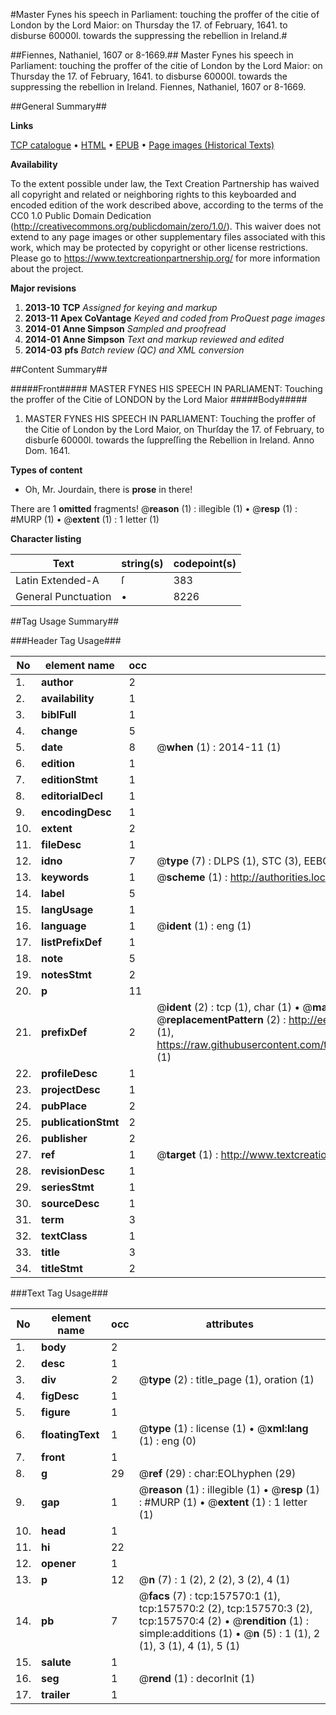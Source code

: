 #Master Fynes his speech in Parliament: touching the proffer of the citie of London by the Lord Maior: on Thursday the 17. of February, 1641. to disburse 60000l. towards the suppressing the rebellion in Ireland.#

##Fiennes, Nathaniel, 1607 or 8-1669.##
Master Fynes his speech in Parliament: touching the proffer of the citie of London by the Lord Maior: on Thursday the 17. of February, 1641. to disburse 60000l. towards the suppressing the rebellion in Ireland.
Fiennes, Nathaniel, 1607 or 8-1669.

##General Summary##

**Links**

[TCP catalogue](http://www.ota.ox.ac.uk/tcp/)  • 
[HTML](http://tei.it.ox.ac.uk/tcp/Texts-HTML/free/A85/A85273.html)  • 
[EPUB](http://tei.it.ox.ac.uk/tcp/Texts-EPUB/free/A85/A85273.epub) • 
[Page images (Historical Texts)](https://historicaltexts.jisc.ac.uk/eebo-99871222e)

**Availability**

To the extent possible under law, the Text Creation Partnership has waived all copyright and related or neighboring rights to this keyboarded and encoded edition of the work described above, according to the terms of the CC0 1.0 Public Domain Dedication (http://creativecommons.org/publicdomain/zero/1.0/). This waiver does not extend to any page images or other supplementary files associated with this work, which may be protected by copyright or other license restrictions. Please go to https://www.textcreationpartnership.org/ for more information about the project.

**Major revisions**

1. __2013-10__ __TCP__ *Assigned for keying and markup*
1. __2013-11__ __Apex CoVantage__ *Keyed and coded from ProQuest page images*
1. __2014-01__ __Anne Simpson__ *Sampled and proofread*
1. __2014-01__ __Anne Simpson__ *Text and markup reviewed and edited*
1. __2014-03__ __pfs__ *Batch review (QC) and XML conversion*

##Content Summary##

#####Front#####
MASTER FYNES HIS SPEECH IN PARLIAMENT: Touching the proffer of the Citie of LONDON by the Lord Maior
#####Body#####

1. MASTER FYNES HIS SPEECH IN PARLIAMENT: Touching the proffer of the Citie of London by the Lord Maior, on Thurſday the 17. of February, to disburſe 60000l. towards the ſuppreſſing the Rebellion in Ireland. Anno Dom. 1641.

**Types of content**

  * Oh, Mr. Jourdain, there is **prose** in there!

There are 1 **omitted** fragments! 
 @__reason__ (1) : illegible (1)  •  @__resp__ (1) : #MURP (1)  •  @__extent__ (1) : 1 letter (1)

**Character listing**


|Text|string(s)|codepoint(s)|
|---|---|---|
|Latin Extended-A|ſ|383|
|General Punctuation|•|8226|

##Tag Usage Summary##

###Header Tag Usage###

|No|element name|occ|attributes|
|---|---|---|---|
|1.|__author__|2||
|2.|__availability__|1||
|3.|__biblFull__|1||
|4.|__change__|5||
|5.|__date__|8| @__when__ (1) : 2014-11 (1)|
|6.|__edition__|1||
|7.|__editionStmt__|1||
|8.|__editorialDecl__|1||
|9.|__encodingDesc__|1||
|10.|__extent__|2||
|11.|__fileDesc__|1||
|12.|__idno__|7| @__type__ (7) : DLPS (1), STC (3), EEBO-CITATION (1), PROQUEST (1), VID (1)|
|13.|__keywords__|1| @__scheme__ (1) : http://authorities.loc.gov/ (1)|
|14.|__label__|5||
|15.|__langUsage__|1||
|16.|__language__|1| @__ident__ (1) : eng (1)|
|17.|__listPrefixDef__|1||
|18.|__note__|5||
|19.|__notesStmt__|2||
|20.|__p__|11||
|21.|__prefixDef__|2| @__ident__ (2) : tcp (1), char (1)  •  @__matchPattern__ (2) : ([0-9\-]+):([0-9IVX]+) (1), (.+) (1)  •  @__replacementPattern__ (2) : http://eebo.chadwyck.com/downloadtiff?vid=$1&page=$2 (1), https://raw.githubusercontent.com/textcreationpartnership/Texts/master/tcpchars.xml#$1 (1)|
|22.|__profileDesc__|1||
|23.|__projectDesc__|1||
|24.|__pubPlace__|2||
|25.|__publicationStmt__|2||
|26.|__publisher__|2||
|27.|__ref__|1| @__target__ (1) : http://www.textcreationpartnership.org/docs/. (1)|
|28.|__revisionDesc__|1||
|29.|__seriesStmt__|1||
|30.|__sourceDesc__|1||
|31.|__term__|3||
|32.|__textClass__|1||
|33.|__title__|3||
|34.|__titleStmt__|2||


###Text Tag Usage###

|No|element name|occ|attributes|
|---|---|---|---|
|1.|__body__|2||
|2.|__desc__|1||
|3.|__div__|2| @__type__ (2) : title_page (1), oration (1)|
|4.|__figDesc__|1||
|5.|__figure__|1||
|6.|__floatingText__|1| @__type__ (1) : license (1)  •  @__xml:lang__ (1) : eng (0)|
|7.|__front__|1||
|8.|__g__|29| @__ref__ (29) : char:EOLhyphen (29)|
|9.|__gap__|1| @__reason__ (1) : illegible (1)  •  @__resp__ (1) : #MURP (1)  •  @__extent__ (1) : 1 letter (1)|
|10.|__head__|1||
|11.|__hi__|22||
|12.|__opener__|1||
|13.|__p__|12| @__n__ (7) : 1 (2), 2 (2), 3 (2), 4 (1)|
|14.|__pb__|7| @__facs__ (7) : tcp:157570:1 (1), tcp:157570:2 (2), tcp:157570:3 (2), tcp:157570:4 (2)  •  @__rendition__ (1) : simple:additions (1)  •  @__n__ (5) : 1 (1), 2 (1), 3 (1), 4 (1), 5 (1)|
|15.|__salute__|1||
|16.|__seg__|1| @__rend__ (1) : decorInit (1)|
|17.|__trailer__|1||

